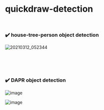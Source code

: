 # quickdraw-detection <br><br>


### :heavy_check_mark:  house-tree-person object detection

![20210312_052344](https://user-images.githubusercontent.com/32799078/110850860-a1e90980-82f3-11eb-88be-8937f7292b4e.png)


<br><br><br>

### :heavy_check_mark:  DAPR object detection

![image](https://user-images.githubusercontent.com/32799078/115770969-547ab480-a3e8-11eb-85f5-ce5d83f2847b.png)

![image](https://user-images.githubusercontent.com/32799078/115771013-63f9fd80-a3e8-11eb-91f8-70f0b3c0d081.png)
